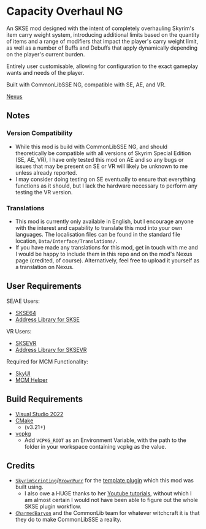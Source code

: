 # Capacity Overhaul NG

An SKSE mod designed with the intent of completely overhauling Skyrim's item carry weight system, introducing additional limits based on the quantity of items and a range of modifiers that impact the player's carry weight limit, as well as a number of Buffs and Debuffs that apply dynamically depending on the player's current burden.

Entirely user customisable, allowing for configuration to the exact gameplay wants and needs of the player.

Built with CommonLibSSE NG, compatible with SE, AE, and VR.

[Nexus]()

## Notes
### Version Compatibility
- While this mod is build with CommonLibSSE NG, and should theoretically be compatible with all versions of Skyrim Special Edition (SE, AE, VR), I have only tested this mod on AE and so any bugs or issues that may be present on SE or VR will likely be unknown to me unless already reported.
- I may consider doing testing on SE eventually to ensure that everything functions as it should, but I lack the hardware necessary to perform any testing the VR version.
### Translations
- This mod is currently only available in English, but I encourage anyone with the interest and capability to translate this mod into your own languages. The localisation files can be found in the standard file location, `Data/Interface/Translations/`.
- If you have made any translations for this mod, get in touch with me and I would be happy to include them in this repo and on the mod's Nexus page (credited, of course). Alternatively, feel free to upload it yourself as a translation on Nexus.

## User Requirements
SE/AE Users:
- [SKSE64](https://www.nexusmods.com/skyrimspecialedition/mods/30379)
- [Address Library for SKSE](https://www.nexusmods.com/skyrimspecialedition/mods/32444)

VR Users:
- [SKSEVR](https://www.nexusmods.com/skyrimspecialedition/mods/30457)
- [Address Library for SKSEVR](https://www.nexusmods.com/skyrimspecialedition/mods/58101)

Required for MCM Functionality:
- [SkyUI](https://www.nexusmods.com/skyrimspecialedition/mods/12604)
- [MCM Helper](https://www.nexusmods.com/skyrimspecialedition/mods/53000)

## Build Requirements

- [Visual Studio 2022](https://visualstudio.microsoft.com/)
- [CMake](https://cmake.org/download/) 
  * (v3.21+)
- [vcpkg](https://github.com/microsoft/vcpkg)
  * Add `VCPKG_ROOT` as an Environment Variable, with the path to the folder in your workspace containing vcpkg as the value.

## Credits
- [`SkyrimScripting`](https://github.com/SkyrimScripting)/[`MrowrPurr`](https://github.com/mrowrpurr) for the [template plugin](https://github.com/SkyrimScripting/SKSE_Template_Logging) which this mod was built using.
  * I also owe a HUGE thanks to her [Youtube tutorials](https://youtube.com/playlist?list=PLektTyeQhBZeDIRp2g15SsK1GX2Ig8YVW&si=G10sz3apdL0PFQ9V), without which I am almost certain I would not have been able to figure out the whole SKSE plugin workflow.
- [`CharmedBaryon`](https://github.com/CharmedBaryon) and the CommonLib team for whatever witchcraft it is that they do to make CommonLibSSE a reality.
